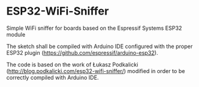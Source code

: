 # ESP32-WiFi-Sniffer
Simple WiFi sniffer for boards based on the Espressif Systems ESP32 module

The sketch shall be compiled with Arduino IDE configured with the proper ESP32 plugin (https://github.com/espressif/arduino-esp32).

The code is based on the work of Łukasz Podkalicki (http://blog.podkalicki.com/esp32-wifi-sniffer/) modified in order to be correctly compiled with Arduino IDE.
